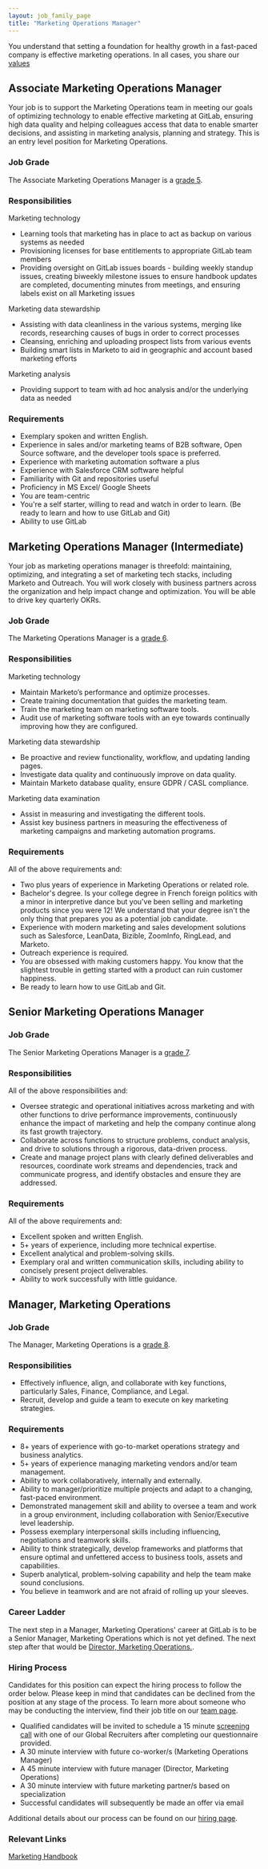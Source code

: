 ```yaml
---
layout: job_family_page
title: "Marketing Operations Manager"
---
```


You understand that setting a foundation for healthy growth in a fast-paced company is effective marketing operations. In all cases, you share our [values](https://about.gitlab.com/handbook/values/)

## Associate Marketing Operations Manager
Your job is to support the Marketing Operations team in meeting our goals of optimizing technology to enable effective marketing at GitLab, ensuring high data quality and helping colleagues access that data to enable smarter decisions, and assisting in marketing analysis, planning and strategy.  This is an entry level position for Marketing Operations.

### Job Grade 

The Associate Marketing Operations Manager is a [grade 5](/handbook/total-rewards/compensation/compensation-calculator/#gitlab-job-grades).

### Responsibilities

Marketing technology
*  Learning tools that marketing has in place to act as backup on various systems as needed
*  Provisioning licenses for base entitlements to appropriate GitLab team members
*  Providing oversight on GitLab issues boards - building weekly standup issues, creating biweekly milestone issues to ensure handbook updates are completed, documenting minutes from meetings, and ensuring labels exist on all Marketing issues

Marketing data stewardship
*  Assisting with data cleanliness in the various systems, merging like records, researching causes of bugs in order to correct processes
*  Cleansing, enriching and uploading prospect lists from various events
*  Building smart lists in Marketo to aid in geographic and account based marketing efforts

Marketing analysis
*  Providing support to team with ad hoc analysis and/or the underlying data as needed

### Requirements

*  Exemplary spoken and written English.
*  Experience in sales and/or marketing teams of B2B software, Open Source software, and the developer tools space is preferred.
*  Experience with marketing automation software a plus
*  Experience with Salesforce CRM software helpful
*  Familiarity with Git and repositories useful
*  Proficiency in MS Excel/ Google Sheets
*  You are team-centric
*  You're a self starter, willing to read and watch in order to learn.  (Be ready to learn and how to use GitLab and Git)
*  Ability to use GitLab

## Marketing Operations Manager (Intermediate)

Your job as marketing operations manager is threefold: maintaining, optimizing, and integrating a set of marketing tech stacks, including Marketo and Outreach. You will work closely with business partners across the organization and help impact change and optimization. You will be able to drive key quarterly OKRs. 

### Job Grade 

The Marketing Operations Manager is a [grade 6](/handbook/total-rewards/compensation/compensation-calculator/#gitlab-job-grades).

### Responsibilities

Marketing technology
*  Maintain Marketo’s performance and optimize processes. 
*  Create training documentation that guides the marketing team.
*  Train the marketing team on marketing software tools.
*  Audit use of marketing software tools with an eye towards continually improving how they are configured.

Marketing data stewardship
*  Be proactive and review functionality, workflow, and updating landing pages. 
*  Investigate data quality and continuously improve on data quality.  
*  Maintain Marketo database quality, ensure GDPR / CASL compliance.

Marketing data examination
*  Assist in measuring and investigating the different tools. 
*  Assist key business partners in measuring the effectiveness of marketing campaigns and marketing automation programs. 

### Requirements

All of the above requirements and:
*  Two plus years of experience in Marketing Operations or related role.
*  Bachelor's degree.  Is your college degree in French foreign politics with a minor in interpretive dance but you've been selling and marketing products since you were 12!  We understand that your degree isn't the only thing that prepares you as a potential job candidate.
*  Experience with modern marketing and sales development solutions such as Salesforce, LeanData, Bizible, ZoomInfo, RingLead, and Marketo.
*  Outreach experience is required.
*  You are obsessed with making customers happy. You know that the slightest trouble in getting started with a product can ruin customer happiness.
*  Be ready to learn how to use GitLab and Git.

## Senior Marketing Operations Manager

### Job Grade 

The Senior Marketing Operations Manager is a [grade 7](/handbook/total-rewards/compensation/compensation-calculator/#gitlab-job-grades).

### Responsibilities

All of the above responsibilities and:
*  Oversee strategic and operational initiatives across marketing and with other functions to drive performance improvements, continuously enhance the impact of marketing and help the company continue along its fast growth trajectory.
*  Collaborate across functions to structure problems, conduct analysis, and drive to solutions through a rigorous, data-driven process.
*  Create and manage project plans with clearly defined deliverables and resources, coordinate work streams and dependencies, track and communicate progress, and identify obstacles and ensure they are addressed.

### Requirements

All of the above requirements and:
*  Excellent spoken and written English.
*  5+ years of experience, including more technical expertise.
*  Excellent analytical and problem-solving skills.
*  Exemplary oral and written communication skills, including ability to concisely present project deliverables.
*  Ability to work successfully with little guidance.

## Manager, Marketing Operations

### Job Grade 

The Manager, Marketing Operations is a [grade 8](/handbook/total-rewards/compensation/compensation-calculator/#gitlab-job-grades).

### Responsibilities

*  Effectively influence, align, and collaborate with key functions, particularly Sales, Finance, Compliance, and Legal.
*  Recruit, develop and guide a team to execute on key marketing strategies.

### Requirements

*  8+ years of experience with go-to-market operations strategy and business analytics.
*  5+ years of experience managing marketing vendors and/or team management.
*  Ability to work collaboratively, internally and externally.
*  Ability to manager/prioritize multiple projects and adapt to a changing, fast-paced environment.
*  Demonstrated management skill and ability to oversee a team and work in a group environment, including collaboration with Senior/Executive level leadership.
*  Possess exemplary interpersonal skills including influencing, negotiations and teamwork skills.
*  Ability to think strategically, develop frameworks and platforms that ensure optimal and unfettered access to business tools, assets and capabilities.
*  Superb analytical, problem-solving capability and help the team make sound conclusions.
*  You believe in teamwork and are not afraid of rolling up your sleeves.

### Career Ladder 
The next step in a Manager, Marketing Operations' career at GitLab is to be a Senior Manager, Marketing Operations which is not yet defined. The next step after that would be [Director, Marketing Operations.](https://about.gitlab.com/job-families/marketing/director-marketing-operations/).

### Hiring Process

Candidates for this position can expect the hiring process to follow the order below. Please keep in mind that candidates can be declined from the position at any stage of the process. To learn more about someone who may be conducting the interview, find their job title on our [team page](/company/team/).
* Qualified candidates will be invited to schedule a 15 minute [screening call](/handbook/hiring/interviewing/#conducting-a-screening-call) with one of our Global Recruiters after completing our questionnaire provided.
* A 30 minute interview with future co-worker/s (Marketing Operations Manager)
* A 45 minute interview with future manager (Director, Marketing Operations)
* A 30 minute interview with future marketing partner/s based on specialization
* Successful candidates will subsequently be made an offer via email

Additional details about our process can be found on our [hiring page](/handbook/hiring/).

### Relevant Links

[Marketing Handbook](/handbook/marketing/)
